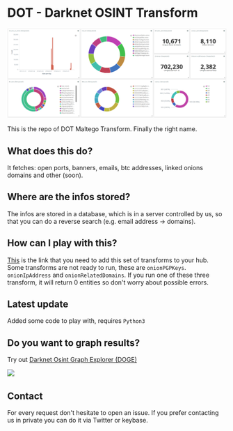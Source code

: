 # DOT - Darknet OSINT Transform

![dashboard](dashboard.png)

This is the repo of DOT Maltego Transform.
Finally the right name.

## What does this do?

It fetches: open ports, banners, emails, btc addresses, linked onions domains and other (soon).

## Where are the infos stored?

The infos are stored in a database, which is in a server controlled by us, so that you can do a reverse search (e.g. email address -> domains).

## How can I play with this?

[This](https://cetas.paterva.com/TDS/runner/showseed/fpoldiklLZnPm7) is the link that you need to add this set of transforms to your hub. Some transforms are not ready to run, these are `onionPGPKeys`. `onionIpAddress` and `onionRelatedDomains`. If you run one of these three transform, it will return 0 entities so don't worry about possible errors.

## Latest update
Added some code to play with, requires `Python3`

## Do you want to graph results?
Try out [Darknet Osint Graph Explorer (DOGE)](https://github.com/pielco11/DOGE)

![](https://github.com/pielco11/DOGE/blob/master/images/screenshot_31.png)

## Contact

For every request don't hesitate to open an issue. If you prefer contacting us in private you can do it via Twitter or keybase.
